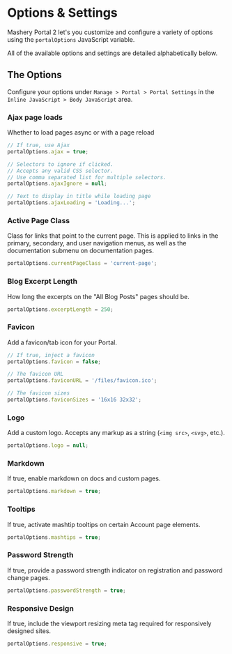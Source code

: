 # Options & Settings

Mashery Portal 2 let's you customize and configure a variety of options using the `portalOptions` JavaScript variable.

All of the available options and settings are detailed alphabetically below.

## The Options

Configure your options under `Manage > Portal > Portal Settings` in the `Inline JavaScript > Body JavaScript` area.

### Ajax page loads
Whether to load pages async or with a page reload

```js
// If true, use Ajax
portalOptions.ajax = true;

// Selectors to ignore if clicked.
// Accepts any valid CSS selector.
// Use comma separated list for multiple selectors.
portalOptions.ajaxIgnore = null;

// Text to display in title while loading page
portalOptions.ajaxLoading = 'Loading...';
```

### Active Page Class
Class for links that point to the current page. This is applied to links in the primary, secondary, and user navigation menus, as well as the documentation submenu on documentation pages.

```js
portalOptions.currentPageClass = 'current-page';
```

### Blog Excerpt Length
How long the excerpts on the "All Blog Posts" pages should be.

```js
portalOptions.excerptLength = 250;
```

### Favicon
Add a favicon/tab icon for your Portal.

```js
// If true, inject a favicon
portalOptions.favicon = false;

// The favicon URL
portalOptions.faviconURL = '/files/favicon.ico';

// The favicon sizes
portalOptions.faviconSizes = '16x16 32x32';
```

### Logo
Add a custom logo. Accepts any markup as a string (`<img src>`, `<svg>`, etc.).

```js
portalOptions.logo = null;
```

### Markdown
If true, enable markdown on docs and custom pages.

```js
portalOptions.markdown = true;
```

### Tooltips
If true, activate mashtip tooltips on certain Account page elements.

```js
portalOptions.mashtips = true;
```

### Password Strength
If true, provide a password strength indicator on registration and password change pages.

```js
portalOptions.passwordStrength = true;
```

### Responsive Design
If true, include the viewport resizing meta tag required for responsively designed sites.

```js
portalOptions.responsive = true;
```